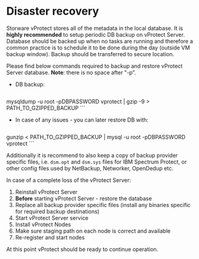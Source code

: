 # Disaster recovery

Storware vProtect stores all of the metadata in the local database. It is **highly recommended** to setup periodic DB backup on vProtect Server. Database should be backed up when no tasks are running and therefore a common practice is to schedule it to be done during the day (outside VM backup window). Backup should be transferred to secure location.Please find below commands required to backup and restore vProtect Server database. **Note**: there is no space after "-p”.

  * DB backup:

	  ```
mysqldump -u root -pDBPASSWORD vprotect | gzip -9 > PATH_TO_GZIPPED_BACKUP
	  ```
  * In case of any issues - you can later restore DB with:

	  ```
gunzip < PATH_TO_GZIPPED_BACKUP | mysql -u root -pDBPASSWORD vprotect
	  ```
	  
Additionally it is recommend to also keep a copy of backup provider specific files, i.e. `dsm.opt` and `dsm.sys` files for IBM Spectrum Protect, or other config files used by NetBackup, Networker, OpenDedup etc.
In case of a complete loss of the vProtect Server:1.	Reinstall vProtect Server2.	**Before** starting vProtect Server - restore the database3.	Replace all backup provider specific files (install any binaries specific for required backup destinations)4.	Start vProtect Server service
5. Install vProtect Nodes6.	Make sure staging path on each node is correct and available
7. Re-register and start nodesAt this point vProtect should be ready to continue operation.